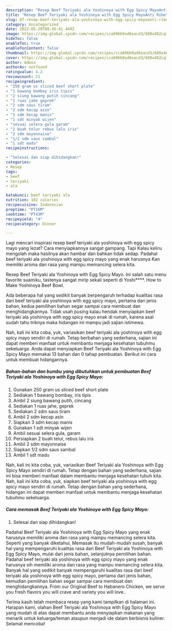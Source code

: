 ```yaml
---
description: "Resep Beef Teriyaki ala Yoshinoya with Egg Spicy MayoAnti Ribet"
title: "Resep Beef Teriyaki ala Yoshinoya with Egg Spicy MayoAnti Ribet"
slug: 87-resep-beef-teriyaki-ala-yoshinoya-with-egg-spicy-mayoanti-ribet
category: Uncategorized
date: 2022-05-20T08:45:41.449Z
image: https://img-global.cpcdn.com/recipes/cca896b9ad6eacd3/680x482cq70/beef-teriyaki-ala-yoshinoya-with-egg-spicy-mayo-foto-resep-utama.jpg
hideToc: false
enableToc: true
enableTocContent: false
thumbnail: https://img-global.cpcdn.com/recipes/cca896b9ad6eacd3/680x482cq70/beef-teriyaki-ala-yoshinoya-with-egg-spicy-mayo-foto-resep-utama.jpg
cover: https://img-global.cpcdn.com/recipes/cca896b9ad6eacd3/680x482cq70/beef-teriyaki-ala-yoshinoya-with-egg-spicy-mayo-foto-resep-utama.jpg
author: Admin
authorAv: notfound
ratingvalue: 4.2
reviewcount: 21
recipeingredient:
- "250 gram us sliced beef short plate"
- "1 bawang bombay iris tipis"
- "2 siung bawang putih cincang"
- "1 ruas jahe geprek"
- "2 sdm saus tiram"
- "2 sdm kecap asin"
- "3 sdm kecap manis"
- "1 sdt minyak wijen"
- "sesuai selera gula garam"
- "2 buah telur rebus lalu iris"
- "2 sdm mayonnaise"
- "1/2 sdm saus sambal"
- "1 sdt madu"
recipeinstructions:

- "Selesai dan siap dihidangkan!"
categories:
- Resep
tags:
- beef
- teriyaki
- ala

katakunci: beef teriyaki ala 
nutrition: 182 calories
recipecuisine: Indonesian
preptime: "PT16M"
cooktime: "PT43M"
recipeyield: "4"
recipecategory: Dinner

---
```



Lagi mencari inspirasi resep beef teriyaki ala yoshinoya with egg spicy mayo yang lezat? Cara menyiapkannya sangat gampang. Tapi Kalau keliru mengolah maka hasilnya akan hambar dan bahkan tidak sedap. Padahal beef teriyaki ala yoshinoya with egg spicy mayo yang enak harusnya Kan memiliki aroma dan rasa yang mampu memancing selera kita.


Resep Beef Teriyaki ala Yoshinoya with Egg Spicy Mayo. Ini salah satu menu favorite suamiku, tastenya sangat mirip sekali seperti di Yoshi****. How to Make Yoshinoya Beef Bowl.

Ada beberapa hal yang sedikit banyak berpengaruh terhadap kualitas rasa dari beef teriyaki ala yoshinoya with egg spicy mayo, pertama dari jenis bahan, kedua pemilihan bahan segar sampai cara membuat dan menghidangkannya. Tidak usah pusing kalau hendak menyiapkan beef teriyaki ala yoshinoya with egg spicy mayo enak di rumah, karena asal sudah tahu triknya maka hidangan ini mampu jadi sajian istimewa.


Nah, kali ini kita coba, yuk, variasikan beef teriyaki ala yoshinoya with egg spicy mayo sendiri di rumah. Tetap berbahan yang sederhana, sajian ini dapat memberi manfaat untuk membantu menjaga kesehatan tubuhmu sekeluarga. Anda dapat menyiapkan Beef Teriyaki ala Yoshinoya with Egg Spicy Mayo memakai 13 bahan dan 0 tahap pembuatan. Berikut ini cara untuk membuat hidangannya.

<!--inarticleads1-->

##### Bahan-bahan dan bumbu yang dibutuhkan untuk pembuatan Beef Teriyaki ala Yoshinoya with Egg Spicy Mayo:

1. Gunakan 250 gram us sliced beef short plate
1. Sediakan 1 bawang bombay, iris tipis
1. Ambil 2 siung bawang putih, cincang
1. Sediakan 1 ruas jahe, geprek
1. Sediakan 2 sdm saus tiram
1. Ambil 2 sdm kecap asin
1. Siapkan 3 sdm kecap manis
1. Gunakan 1 sdt minyak wijen
1. Ambil sesuai selera gula, garam
1. Persiapkan 2 buah telur, rebus lalu iris
1. Ambil 2 sdm mayonnaise
1. Siapkan 1/2 sdm saus sambal
1. Ambil 1 sdt madu


Nah, kali ini kita coba, yuk, variasikan Beef Teriyaki ala Yoshinoya with Egg Spicy Mayo sendiri di rumah. Tetap dengan bahan yang sederhana, sajian ini bisa memberi manfaat dalam membantu menjaga kesehatan tubuh kita. Nah, kali ini kita coba, yuk, siapkan beef teriyaki ala yoshinoya with egg spicy mayo sendiri di rumah. Tetap dengan bahan yang sederhana, hidangan ini dapat memberi manfaat untuk membantu menjaga kesehatan tubuhmu sekeluarga. 

<!--inarticleads2-->

##### Cara memasak Beef Teriyaki ala Yoshinoya with Egg Spicy Mayo:


1. Selesai dan siap dihidangkan!

Padahal Beef Teriyaki ala Yoshinoya with Egg Spicy Mayo yang enak harusnya memiliki aroma dan rasa yang mampu memancing selera kita. Seperti yang banyak diketahui, Memasak itu mudah-mudah susah, banyak hal yang mempengaruhi kualitas rasa dari Beef Teriyaki ala Yoshinoya with Egg Spicy Mayo, mulai dari jenis bahan, selanjutnya pemilihan bahan. Padahal beef teriyaki ala yoshinoya with egg spicy mayo yang enak harusnya sih memiliki aroma dan rasa yang mampu memancing selera kita. Banyak hal yang sedikit banyak mempengaruhi kualitas rasa dari beef teriyaki ala yoshinoya with egg spicy mayo, pertama dari jenis bahan, kemudian pemilihan bahan segar sampai cara membuat dan menghidangkannya. From our Original Beef to Habanero Chicken, we serve you fresh flavors you will crave and variety you will love.. 

Terima kasih telah membaca resep yang kami tampilkan di halaman ini. Harapan kami, olahan Beef Teriyaki ala Yoshinoya with Egg Spicy Mayo yang mudah di atas dapat membantu anda menyiapkan makanan yang menarik untuk keluarga/teman ataupun menjadi ide dalam berbisnis kuliner. Selamat mencoba!
